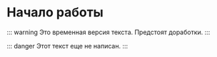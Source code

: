# Начало работы <Badge type="danger" text="DRAFT" />

::: warning
Это временная версия текста. Предстоят доработки.
:::

::: danger
Этот текст еще не написан.
:::




